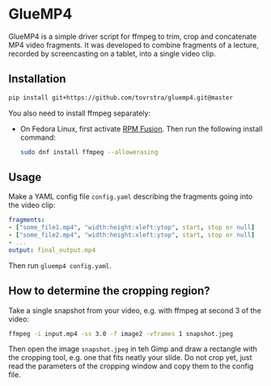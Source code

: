 # GlueMP4

GlueMP4 is a simple driver script for ffmpeg to trim, crop and concatenate MP4
video fragments. It was developed to combine fragments of a lecture, recorded by
screencasting on a tablet, into a single video clip.

## Installation

```bash
pip install git+https://github.com/tovrstra/gluemp4.git@master
```

You also need to install ffmpeg separately:

- On Fedora Linux, first activate [RPM Fusion](https://rpmfusion.org/Configuration#Command_Line_Setup_using_rpm).
  Then run the following install command:

  ```bash
  sudo dnf install ffmpeg --allowerasing
  ```

## Usage

Make a YAML config file `config.yaml` describing the fragments going into the video clip:

```yaml
fragments:
- ["some_file1.mp4", "width:height:xleft:ytop", start, stop or null]
- ["some_file2.mp4", "width:height:xleft:ytop", start, stop or null]
- ...
output: final_output.mp4
```

Then run `gluemp4 config.yaml`.

## How to determine the cropping region?

Take a single snapshot from your video, e.g. with ffmpeg at second 3 of the video:

```bash
ffmpeg -i input.mp4 -ss 3.0 -f image2 -vframes 1 snapshot.jpeg
```

Then open the image `snapshot.jpeg` in teh Gimp and draw a rectangle with the
cropping tool, e.g. one that fits neatly your slide. Do not crop yet, just read
the parameters of the cropping window and copy them to the config file.
